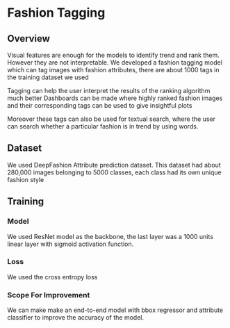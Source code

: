 # Fashion Tagging

## Overview

Visual features are enough for the models to identify trend and rank them. However they are not interpretable.
We developed a fashion tagging model which can tag images with fashion attributes, there are about 1000 tags in the training dataset we used

Tagging can help the user interpret the results of the ranking algorithm much better
Dashboards can be made where highly ranked fashion images and their corresponding tags can be used to give insightful plots

Moreover these tags can also be used for textual search, where the user can search whether a particular fashion is in trend
by using words.


## Dataset

We used DeepFashion Attribute prediction dataset. This dataset had about 280,000 images belonging to 5000 classes, each class had its own unique fashion style

## Training

### Model

We used ResNet model as the backbone, the last layer was a 1000 units linear layer with sigmoid activation function.

### Loss 

We used the cross entropy loss


### Scope For Improvement

We can make make an end-to-end model with bbox regressor and attribute classifier to improve the accuracy of the model.